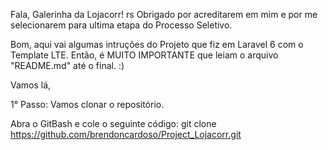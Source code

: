 Fala, Galerinha da Lojacorr! rs 
Obrigado por acreditarem em mim e por me selecionarem para ultima etapa do Processo Seletivo. 

Bom, aqui vai algumas intruções do Projeto que fiz em Laravel 6 com o Template LTE. Então, é MUITO IMPORTANTE que leiam o arquivo "README.md" até o final. :) 

Vamos lá, 

1° Passo: Vamos clonar o repositório. 

Abra o GitBash e cole o seguinte código: git clone https://github.com/brendoncardoso/Project_Lojacorr.git